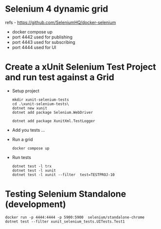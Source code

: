 # Selenium 4 dynamic grid

refs - https://github.com/SeleniumHQ/docker-selenium 

* docker compose up
* port 4442 used for publishing
* port 4443 used for subscribing
* port 4444 used for UI


# Create a xUnit Selenium Test Project and run test against a Grid

* Setup project
    ```
    mkdir xunit-selenium-tests
    cd .\xunit-selenium-tests\
    dotnet new xunit
    dotnet add package Selenium.WebDriver

    dotnet add package XunitXml.TestLogger
    ```

* Add you tests ...

* Run a grid
    ```
    docker compose up
    ```
* Run tests
    ```
    dotnet test -l trx
    dotnet test -l xunit
    dotnet test -l xunit --filter  test=TESTPROJ-10
    ```


# Testing Selenium Standalone (development)

```
docker run -p 4444:4444 -p 5900:5900  selenium/standalone-chrome
dotnet test --filter xunit_selenium_tests.UITests.Test1
```
